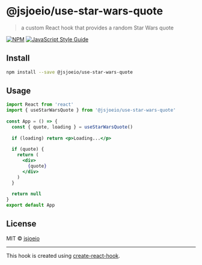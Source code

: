 # @jsjoeio/use-star-wars-quote

> a custom React hook that provides a random Star Wars quote

[![NPM](https://img.shields.io/npm/v/@jsjoeio/use-star-wars-quote.svg)](https://www.npmjs.com/package/@jsjoeio/use-star-wars-quote) [![JavaScript Style Guide](https://img.shields.io/badge/code_style-standard-brightgreen.svg)](https://standardjs.com)

## Install

```bash
npm install --save @jsjoeio/use-star-wars-quote
```

## Usage

```jsx
import React from 'react'
import { useStarWarsQuote } from '@jsjoeio/use-star-wars-quote'
 
const App = () => {
  const { quote, loading } = useStarWarsQuote()
 
  if (loading) return <p>Loading...</p>
 
  if (quote) {
    return (
      <div>
        {quote}
      </div>
    )
  }
 
  return null
}
export default App
```

## License

MIT © [jsjoeio](https://github.com/jsjoeio)

---

This hook is created using [create-react-hook](https://github.com/hermanya/create-react-hook).

